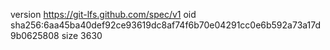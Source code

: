 version https://git-lfs.github.com/spec/v1
oid sha256:6aa45ba40def92ce93619dc8af74f6b70e04291cc0e6b592a73a17d9b0625808
size 3630
